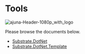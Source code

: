 # Tools
![ajuna-Header-1080p_with_logo](https://user-images.githubusercontent.com/17710198/136852531-d9eb47cd-efcd-4c88-bdbf-78dfcbffe287.png)

Please browse the documents below.

- [Substrate.DotNet](Substrate.DotNet/README.md)
- [Substrate.DotNet.Template](Substrate.DotNet.Template/README.md)

